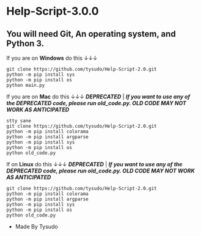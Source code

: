 # Help-Script-3.0.0
## You will need __Git__, __An operating system__, and __Python 3__.

If you are on __Windows__ do this ↓↓↓

```
git clone https://github.com/tysudo/Help-Script-2.0.git
python -m pip install sys
python -m pip install os
python main.py
```

If you are on __Mac__ do this ↓↓↓  ***DEPRECATED*** | ***If you want to use any of the DEPRECATED code, please run old_code.py. OLD CODE MAY NOT WORK AS ANTICIPATED***
```
stty sane
git clone https://github.com/tysudo/Help-Script-2.0.git
python -m pip install colorama
python -m pip install argparse
python -m pip install sys
python -m pip install os
python old_code.py
```

If on __Linux__ do this ↓↓↓ ***DEPRECATED*** | ***If you want to use any of the DEPRECATED code, please run old_code.py. OLD CODE MAY NOT WORK AS ANTICIPATED***
```
git clone https://github.com/tysudo/Help-Script-2.0.git
python -m pip install colorama
python -m pip install argparse
python -m pip install sys
python -m pip install os
python old_code.py
```

- Made By Tysudo



